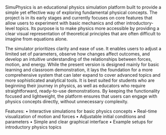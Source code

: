 SimuPhysics is an educational physics simulation platform built to provide a simple yet effective way of exploring fundamental physical concepts. The project is in its early stages and currently focuses on core features that allow users to experiment with basic mechanics and other introductory-level topics. Its purpose is to make physics more accessible by providing a clear visual representation of theoretical principles that are often difficult to imagine from equations alone.

The simulator prioritizes clarity and ease of use. It enables users to adjust a limited set of parameters, observe how changes affect outcomes, and develop an intuitive understanding of the relationships between forces, motion, and energy. While the present version is designed mainly for basic learning and classroom demonstration, it lays the foundation for a more comprehensive system that can later expand to cover advanced topics and more sophisticated analytical tools. It is best suited for students who are beginning their journey in physics, as well as educators who require straightforward, ready-to-use demonstrations. By keeping the functionality focused and lightweight, the platform ensures that users can engage with physics concepts directly, without unnecessary complexity.

Features:
• Interactive simulations for basic physics concepts
• Real-time visualization of motion and forces
• Adjustable initial conditions and parameters
• Simple and clear graphical interface
• Example setups for introductory physics topics 
